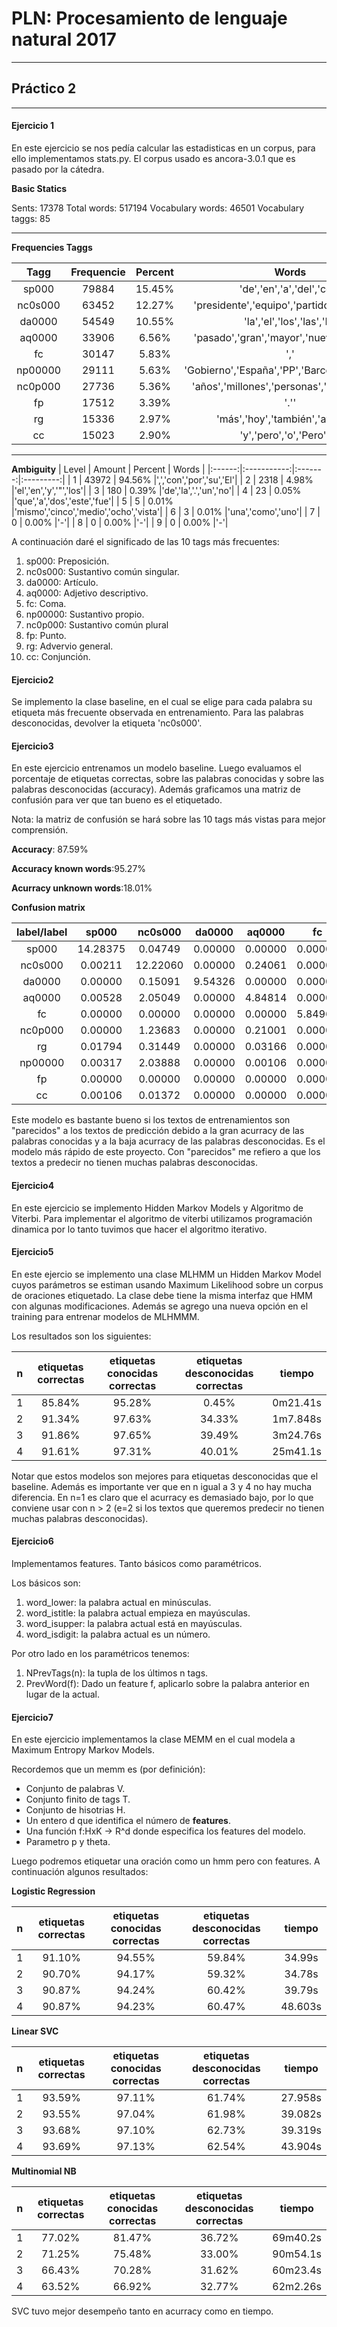 # PLN: Procesamiento de lenguaje natural 2017
---------------------------------------------
## Práctico 2
--------------------------------------------
#### Ejercicio 1

En este ejercicio se nos pedía calcular las estadisticas en un corpus, para ello implementamos stats.py. El corpus usado es ancora-3.0.1 que es pasado por la cátedra.

__Basic Statics__

Sents: 17378
Total words: 517194
Vocabulary words: 46501
Vocabulary taggs: 85
________________________________________________________________________________
__Frequencies Taggs__

  | Tagg    | Frequencie  |Percent  |     Words |
  |:-------:|:-----------:|:-------:|:---------:|
  | sp000   |    79884    |15.45%   |'de','en','a','del','con' |
  | nc0s000 |     63452   |  12.27% | 'presidente','equipo','partido','país','año' |
  |da0000   |    54549    | 10.55%  |'la','el','los','las','El' |
  |aq0000   |    33906    | 6.56%   |'pasado','gran','mayor','nuevo','próximo' |
  |  fc     |    30147    | 5.83%   |',' |
  |np00000  |    29111    | 5.63%   |'Gobierno','España','PP','Barcelona','Madrid' |
  |nc0p000  |    27736    | 5.36%   |'años','millones','personas','países','días' |
  |  fp     |    17512    | 3.39%   |'.'' |
  |  rg     |    15336    | 2.97%   |'más','hoy','también','ayer','ya' |
  |  cc     |    15023    | 2.90%   |'y','pero','o','Pero','e' |
________________________________________________________________________________
__Ambiguity__
| Level  |   Amount    | Percent |    Words  |
|:------:|:-----------:|:-------:|:---------:|
|    1   |     43972   | 94.56%  |',','con','por','su','El'|
|    2   |      2318   |  4.98%  |'el','en','y','"','los'|
|    3   |       180   |  0.39%  |'de','la','.','un','no'|
|    4   |        23   |  0.05%  |'que','a','dos','este','fue'|
|    5   |         5   |  0.01%  |'mismo','cinco','medio','ocho','vista'|
|    6   |         3   |  0.01%  |'una','como','uno'|
|    7   |         0   |  0.00%  |'-'|
|    8   |         0   |  0.00%  |'-'|
|    9   |         0   |  0.00%  |'-'|

A continuación daré el significado de las 10 tags más frecuentes:
1. sp000: Preposición.
2. nc0s000: Sustantivo común singular.
3. da0000: Artículo.
4. aq0000: Adjetivo descriptivo.
5. fc: Coma.
6. np00000: Sustantivo propio.
7. nc0p000: Sustantivo común plural
8. fp: Punto.
9. rg: Advervio general.
10. cc: Conjunción.

#### Ejercicio2

Se implemento la clase baseline, en el cual se elige para cada palabra su etiqueta más frecuente observada en entrenamiento. Para las palabras desconocidas, devolver la etiqueta 'nc0s000'.

#### Ejercicio3

En este ejercicio entrenamos un modelo baseline. Luego evaluamos el porcentaje de etiquetas correctas, sobre las palabras conocidas y sobre las palabras desconocidas (accuracy). Además graficamos una matriz de confusión para ver que tan bueno es el etiquetado.

Nota: la matriz de confusión se hará sobre las 10 tags más vistas para mejor comprensión.

__Accuracy__: 87.59%

__Accuracy known words__:95.27%

__Acurracy unknown words__:18.01%

**Confusion matrix**

|label/label|  sp000  | nc0s000 | da0000  | aq0000  |   fc    | nc0p000 |   rg    | np00000 |   fp    |   cc    |
|:---------:|:-------:|:-------:|:-------:|:-------:|:-------:|:-------:|:-------:|:-------:|:-------:|:-------:|
|  sp000    |14.28375 | 0.04749 | 0.00000 | 0.00000 | 0.00000 | 0.00000 | 0.00528 | 0.00000 | 0.00000 | 0.00000 |
| nc0s000   | 0.00211 |12.22060 | 0.00000 | 0.24061 | 0.00000 | 0.00106 | 0.03271 | 0.00106 | 0.00000 | 0.00106 |
|  da0000   | 0.00000 | 0.15091 | 9.54326 | 0.00000 | 0.00000 | 0.00000 | 0.00000 | 0.00000 | 0.00000 | 0.00000 |
|  aq0000   | 0.00528 | 2.05049 | 0.00000 | 4.84814 | 0.00000 | 0.12136 | 0.00317 | 0.00000 | 0.00000 | 0.00000 |
|    fc     | 0.00000 | 0.00000 | 0.00000 | 0.00000 | 5.84964 | 0.00000 | 0.00000 | 0.00000 | 0.00000 | 0.00000 |
| nc0p000   | 0.00000 | 1.23683 | 0.00000 | 0.21001 | 0.00000 | 4.07353 | 0.00000 | 0.00000 | 0.00000 | 0.00000 |
|    rg     | 0.01794 | 0.31449 | 0.00000 | 0.03166 | 0.00000 | 0.00000 | 3.28310 | 0.00000 | 0.00000 | 0.02216 |
| np00000   | 0.00317 | 2.03888 | 0.00000 | 0.00106 | 0.00000 | 0.00317 | 0.00000 | 1.52283 | 0.00000 | 0.00106 |
|    fp     | 0.00000 | 0.00000 | 0.00000 | 0.00000 | 0.00000 | 0.00000 | 0.00000 | 0.00000 | 3.55010 | 0.00000 |
|    cc     | 0.00106 | 0.01372 | 0.00000 | 0.00000 | 0.00000 | 0.00000 | 0.04854 | 0.00106 | 0.00000 | 3.34114 |

Este modelo es bastante bueno si los textos de entrenamientos son "parecidos" a los textos de predicción debido a la gran acurracy de las palabras conocidas y a la baja acurracy de las palabras desconocidas. Es el modelo más rápido de este proyecto. Con "parecidos" me refiero a que los textos a predecir no tienen muchas palabras desconocidas.

#### Ejercicio4

En este ejercicio se implemento Hidden Markov Models y Algoritmo de Viterbi. Para implementar el algoritmo de viterbi utilizamos programación dinamica por lo tanto tuvimos que hacer el algoritmo iterativo.

#### Ejercicio5

En este ejercio se implemento una clase MLHMM un Hidden Markov Model cuyos parámetros se estiman usando Maximum Likelihood sobre un corpus de oraciones etiquetado. La clase debe tiene la misma interfaz que HMM con algunas modificaciones. Además se agrego una nueva opción en el training para entrenar modelos de MLHMMM.

Los resultados son los siguientes:

| n | etiquetas correctas | etiquetas conocidas correctas | etiquetas desconocidas correctas | tiempo |
|:-:|:-------------------:|:-----------------------------:|:--------------------------------:|:------:|
| 1 |       85.84%        |           95.28%              |           0.45%                  |0m21.41s|
| 2 |       91.34%        |           97.63%              |           34.33%                 |1m7.848s|
| 3 |       91.86%        |           97.65%              |           39.49%                 |3m24.76s|
| 4 |       91.61%        |           97.31%              |           40.01%                 |25m41.1s|


Notar que estos modelos son mejores para etiquetas desconocidas que el baseline. Además es importante ver que en n igual a 3 y 4 no hay mucha diferencia. En n=1 es claro que el acurracy es demasiado bajo, por lo que conviene usar con n > 2 (e=2 si los textos que queremos predecir no tienen muchas palabras desconocidas).

#### Ejercicio6
Implementamos features. Tanto básicos como paramétricos.

Los básicos son:
1. word_lower: la palabra actual en minúsculas.
2. word_istitle: la palabra actual empieza en mayúsculas.
3. word_isupper: la palabra actual está en mayúsculas.
4. word_isdigit: la palabra actual es un número.

Por otro lado en los paramétricos tenemos:
1. NPrevTags(n): la tupla de los últimos n tags.
2. PrevWord(f): Dado un feature f, aplicarlo sobre la palabra anterior en lugar de la actual.

#### Ejercicio7

En este ejercicio implementamos la clase MEMM en el cual modela a Maximum Entropy Markov Models.

Recordemos que un memm es (por definición):

* Conjunto de palabras V.
* Conjunto finito de tags T.
* Conjunto de hisotrias H.
* Un entero d que identifica el número de __features__.
* Una función f:HxK -> R^d donde especifica los features del modelo.
* Parametro p y theta.

Luego podremos etiquetar una oración como un hmm pero con features.
A continuación algunos resultados:

__Logistic Regression__


| n | etiquetas correctas | etiquetas conocidas correctas | etiquetas desconocidas correctas | tiempo |
|:-:|:-------------------:|:-----------------------------:|:--------------------------------:|:------:|
| 1 |       91.10%        |           94.55%              |           59.84%                 | 34.99s |
| 2 |       90.70%        |           94.17%              |           59.32%                 | 34.78s |
| 3 |       90.87%        |           94.24%              |           60.42%                 | 39.79s |
| 4 |       90.87%        |           94.23%              |           60.47%                 |48.603s |


__Linear SVC__

| n | etiquetas correctas | etiquetas conocidas correctas | etiquetas desconocidas correctas | tiempo |
|:-:|:-------------------:|:-----------------------------:|:--------------------------------:|:------:|
| 1 |       93.59%        |           97.11%              |           61.74%                 |27.958s | 
| 2 |       93.55%        |           97.04%              |           61.98%                 |39.082s |
| 3 |       93.68%        |           97.10%              |           62.73%                 |39.319s |
| 4 |       93.69%        |           97.13%              |           62.54%                 |43.904s |


__Multinomial NB__

| n | etiquetas correctas | etiquetas conocidas correctas | etiquetas desconocidas correctas | tiempo |
|:-:|:-------------------:|:-----------------------------:|:--------------------------------:|:------:|
| 1 |       77.02%        |           81.47%              |           36.72%                 |69m40.2s|
| 2 |       71.25%        |           75.48%              |           33.00%                 |90m54.1s|
| 3 |       66.43%        |           70.28%              |           31.62%                 |60m23.4s|
| 4 |       63.52%        |           66.92%              |           32.77%                 |62m2.26s|




SVC tuvo mejor desempeño tanto en acurracy como en tiempo.